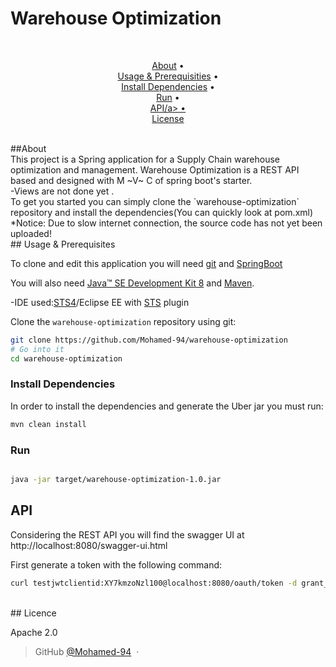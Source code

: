 # Warehouse Optimization
<br>

<p align="center">
  <a href="#about">About</a> •
<br>
  <a href="#usage-&-prerequisities">Usage & Prerequisities</a> •
  <br>
  <a href="#install-dependencies">Install Dependencies</a> •
  <br>
  <a href="#run">Run</a> •
  <br>
  <a href="#api">API/a> •
    <br>
  <a href="#license">License</a>
</p>
<br>
##About
  <br>
This project is a Spring application for a Supply Chain warehouse optimization and management.
Warehouse Optimization is a REST API based and designed with M ~V~ C of spring boot's starter.
  <br>
-Views are not done yet .
  <br>
To get you started you can simply clone the `warehouse-optimization` repository and install the dependencies(You can quickly look at pom.xml)
  <br>
 *Notice: Due to slow internet connection, the source code has not yet been uploaded!

<br>
## Usage & Prerequisites

To clone and edit this application you will need [git](https://git-scm.com/) and [SpringBoot](https://projects.spring.io/spring-boot/)

You will also need [Java™ SE Development Kit 8](http://www.oracle.com/technetwork/java/javase/downloads) and [Maven](https://maven.apache.org/download.cgi).

-IDE used:[STS4](https://spring.io/tools)/Eclipse EE with [STS](https://spring.io/tools) plugin


Clone the `warehouse-optimization` repository using git:

```bash
git clone https://github.com/Mohamed-94/warehouse-optimization
# Go into it
cd warehouse-optimization

```

### Install Dependencies

In order to install the dependencies and generate the Uber jar you must run:

```bash
mvn clean install
```

### Run
 
```bash

java -jar target/warehouse-optimization-1.0.jar
```

## API

Considering the REST API you will find the swagger UI at http://localhost:8080/swagger-ui.html

First generate a token with the following command:

```bash
curl testjwtclientid:XY7kmzoNzl100@localhost:8080/oauth/token -d grant_type=password -d username=user -d password=jwtpass
```
<br>
## Licence

Apache 2.0

> GitHub [@Mohamed-94](https://github.com/Mohamed-94) &nbsp;&middot;&nbsp;
